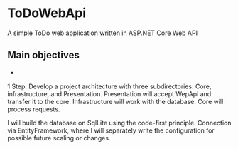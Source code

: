 # ToDoWebApi
A simple ToDo web application written in ASP.NET Core Web API 

Main objectives
-
-

1 Step:
Develop a project architecture with three subdirectories: Сore, infrastructure, and Presentation.
Presentation will accept WepApi and transfer it to the core.
Infrastructure will work with the database.
Core will process requests. 

I will build the database on SqlLite using the code-first principle. Connection via EntityFramework, where I will separately write the configuration for possible future scaling or changes.
